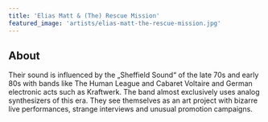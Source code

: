 ```yaml
---
title: 'Elias Matt & (The) Rescue Mission'
featured_image: 'artists/elias-matt-the-rescue-mission.jpg'
---
```


## About

Their sound is influenced by the „Sheffield Sound“ of the late 70s and early 80s with bands like The Human League and Cabaret Voltaire and German electronic acts such as Kraftwerk. The band almost exclusively uses analog synthesizers of this era. They see themselves as an art project with bizarre live performances, strange interviews and unusual promotion campaigns.
